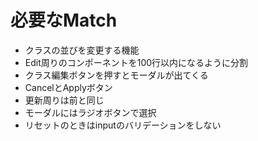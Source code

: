 # 必要なMatch

<!-- 1
男バド
女バド
eスポーツ
男バレー
女バレー
男ドッヂボール
女ドッヂボール

2
男バド
女バド
eスポーツ
男バレー
女バレー
男ドッヂボール
女ドッヂボール

3
男バド
女バド
eスポーツ
男バレー
女バレー
女子ドッヂボール
男子サッカー -->

- クラスの並びを変更する機能
- Edit周りのコンポーネントを100行以内になるように分割
- クラス編集ボタンを押すとモーダルが出てくる
- CancelとApplyボタン
- 更新周りは前と同じ
- モーダルにはラジオボタンで選択
- リセットのときはinputのバリデーションをしない
